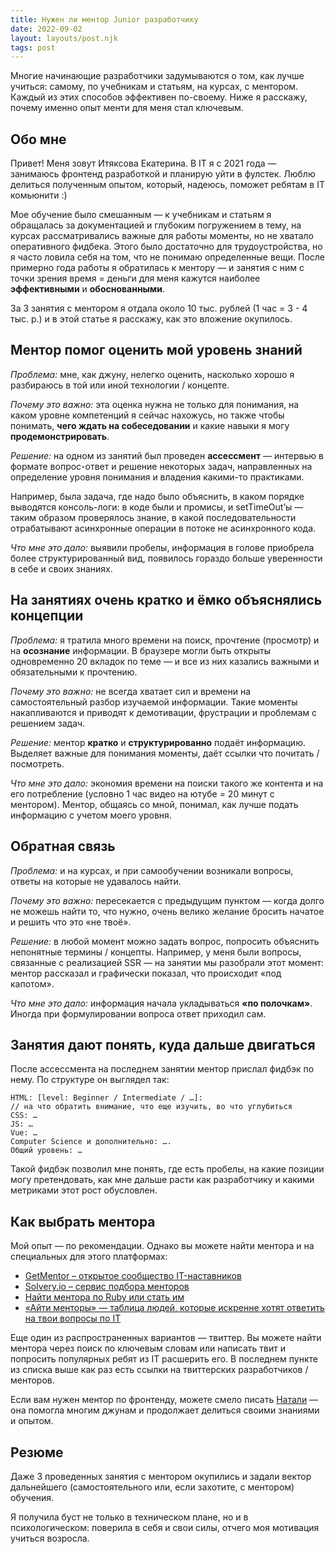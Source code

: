 ```yaml
---
title: Нужен ли ментор Junior разработчику
date: 2022-09-02
layout: layouts/post.njk
tags: post
---
```


Многие начинающие разработчики задумываются о том, как лучше учиться: самому, по учебникам и статьям, на курсах, с ментором. Каждый из этих способов эффективен по-своему. Ниже я расскажу, почему именно опыт менти для меня стал ключевым.

<!-- excerpt -->

## Обо мне

Привет! Меня зовут Итяксова Екатерина. В IT я с 2021 года — занимаюсь фронтенд разработкой и планирую уйти в фулстек. Люблю делиться полученным опытом, который, надеюсь, поможет ребятам в IT комьюнити :)

Мое обучение было смешанным — к учебникам и статьям я обращалась за документацией и глубоким погружением в тему, на курсах рассматривались важные для работы моменты, но не хватало оперативного фидбека. Этого было достаточно для трудоустройства, но я часто ловила себя на том, что не понимаю определенные вещи. После примерно года работы я обратилась к ментору — и занятия с ним с точки зрения время = деньги для меня кажутся наиболее **эффективными** и **обоснованными**.

За 3 занятия с ментором я отдала около 10 тыс. рублей (1 час = 3 - 4 тыс. р.) и в этой статье я расскажу, как это вложение окупилось.

## Ментор помог оценить мой уровень знаний

_Проблема:_ мне, как джуну, нелегко оценить, насколько хорошо я разбираюсь в той или иной технологии / концепте.

_Почему это важно:_ эта оценка нужна не только для понимания, на каком уровне компетенций я сейчас нахожусь, но также чтобы понимать, **чего ждать на собеседовании** и какие навыки я могу **продемонстрировать**.

_Решение:_ на одном из занятий был проведен **ассессмент** — интервью в формате вопрос-ответ и решение некоторых задач, направленных на определение уровня понимания и владения какими-то практиками.

Например, была задача, где надо было объяснить, в каком порядке выводятся консоль-логи: в коде были и промисы, и setTimeOut’ы — таким образом проверялось знание, в какой последовательности отрабатывают асинхронные операции в потоке не асинхронного кода.

_Что мне это дало:_ выявили пробелы, информация в голове приобрела более структурированный вид, появилось гораздо больше уверенности в себе и своих знаниях.

## На занятиях очень кратко и ёмко объяснялись концепции

_Проблема:_ я тратила много времени на поиск, прочтение (просмотр) и на **осознание** информации. В браузере могли быть открыты одновременно 20 вкладок по теме — и все из них казались важными и обязательными к прочтению.

_Почему это важно:_ не всегда хватает сил и времени на самостоятельный разбор изучаемой информации. Такие моменты накапливаются и приводят к демотивации, фрустрации и проблемам с решением задач.

_Решение:_ ментор **кратко** и **структурированно** подаёт информацию. Выделяет важные для понимания моменты, даёт ссылки что почитать / посмотреть.

_Что мне это дало:_ экономия времени на поиски такого же контента и на его потребление (условно 1 час видео на ютубе = 20 минут с ментором). Ментор, общаясь со мной, понимал, как лучше подать информацию с учетом моего уровня.

## Обратная связь

_Проблема:_ и на курсах, и при самообучении возникали вопросы, ответы на которые не удавалось найти.

_Почему это важно:_ пересекается с предыдущим пунктом — когда долго не можешь найти то, что нужно, очень велико желание бросить начатое и решить что это «не твоё».

_Решение:_ в любой момент можно задать вопрос, попросить объяснить непонятные термины / концепты. Например, у меня были вопросы, связанные с реализацией SSR — на занятии мы разобрали этот момент: ментор рассказал и графически показал, что происходит «под капотом».

_Что мне это дало:_ информация начала укладываться **«по полочкам»**. Иногда при формулировании вопроса ответ приходил сам.

## Занятия дают понять, куда дальше двигаться

После ассессмента на последнем занятии ментор прислал фидбэк по нему.
По структуре он выглядел так:

```
HTML: [level: Beginner / Intermediate / …]:
// на что обратить внимание, что еще изучить, во что углубиться
CSS: …
JS: …
Vue: …
Computer Science и дополнительно: ….
Общий уровень: …
```

Такой фидбэк позволил мне понять, где есть пробелы, на какие позиции могу претендовать, как мне дальше расти как разработчику и какими метриками этот рост обусловлен.

## Как выбрать ментора

Мой опыт — по рекомендации. Однако вы можете найти ментора и на специальных для этого платформах:

- [GetMentor – открытое сообщество IT-наставников](https://getmentor.dev/)
- [Solvery.io – сервис подбора менторов](https://solvery.io/)
- [Найти ментора по Ruby или стать им](https://firstrubyfriend.org/)
- [«Айти менторы» — таблица людей, которые искренне хотят ответить на твои вопросы по IT](https://it-volki.notion.site/b369c1ad87f84165954165289be5a0ce)

Еще один из распространенных вариантов — твиттер. Вы можете найти ментора через поиск по ключевым словам или написать твит и попросить популярных ребят из IT расшерить его. В последнем пункте из списка выше как раз есть ссылки на твиттерских разработчиков / менторов.

Если вам нужен ментор по фронтенду, можете смело писать [Натали](https://twitter.com/nat_davydova) — она помогла многим джунам и продолжает делиться своими знаниями и опытом.

## Резюме

Даже 3 проведенных занятия с ментором окупились и задали вектор дальнейшего (самостоятельного или, если захотите, с ментором) обучения.

Я получила буст не только в техническом плане, но и в психологическом: поверила в себя и свои силы, отчего моя мотивация учиться возросла.
